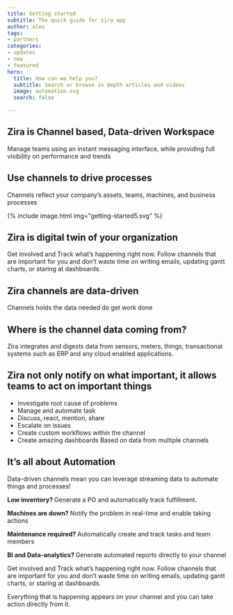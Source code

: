 ```yaml
---
title: Getting started
subtitle: The quick guide for zira app
author: alex
tags:
- partners
categories:
- updates
- new
- featured
hero:
  title: How can we help you?
  subtitle: Search or browse in depth articles and videos
  image: automation.svg
  search: false

---
```

## Zira is Channel based, Data-driven Workspace

Manage teams using an instant messaging interface, while providing full visibility on performance and trends

## Use channels to drive processes

Channels reflect your company’s assets, teams, machines, and business processes

{% include image.html img="getting-started5.svg" %}

## Zira is digital twin of your organization

Get involved and Track what’s happening right now. Follow channels that are important for you and don’t waste time on writing emails, updating gantt charts, or staring at dashboards.

## Zira channels are data-driven

Channels holds the data needed do get work done

## Where is the channel data coming from?

Zira integrates and digests data from sensors, meters, things, transactional systems such as ERP and any cloud enabled applications.

## Zira not only notify on what important, it allows teams to act on important things

* Investigate root cause of problems
* Manage and automate task
* Discuss, react, mention, share
* Escalate on issues
* Create custom workflows within the channel
* Create amazing dashboards Based on data from multiple channels

## It’s all about Automation

Data-driven channels mean you can leverage streaming data to automate things and processes!

<p class="uk-text-small"><b>Low inventory? </b> Generate a PO and automatically track fulfillment.</p>
<p class="uk-text-small"><b>Machines are down? </b> Notify the problem in real-time and enable taking
actions</p>
<p class="uk-text-small"><b>Maintenance required? </b> Automatically create and track tasks and team members
</p>
<p class="uk-text-small"><b>BI and Data-analytics? </b> Generate automated reports directly to your channel
</p>

Get involved and Track what’s happening right now.
Follow channels that are important for you and don’t waste time on writing emails, updating gantt
charts, or staring at dashboards.

Everything that is happening appears on your channel and you can take
action directly from it.